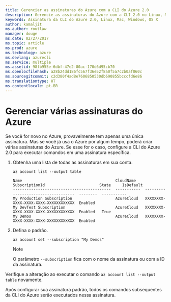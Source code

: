 ```yaml
---
title: Gerenciar as assinaturas do Azure com a CLI do Azure 2.0
description: Gerencie as assinaturas do Azure com a CLI 2.0 no Linux, Mac ou Windows.
keywords: Assinatura da CLI do Azure 2.0, Linux, Mac, Windows, OS X
author: kamaljit
ms.author: routlaw
manager: douge
ms.date: 02/27/2017
ms.topic: article
ms.prod: azure
ms.technology: azure
ms.devlang: azurecli
ms.service: multiple
ms.assetid: 98fb955e-6dbf-47e2-80ac-170d6d95cb70
ms.openlocfilehash: a28b24dd186fc567f36e52f8a0f5a7c2b0af060c
ms.sourcegitcommit: c2d380f4ad8e7606850530db690855bcccfd6e86
ms.translationtype: HT
ms.contentlocale: pt-BR
---
```

# <a name="manage-multiple-azure-subscriptions"></a>Gerenciar várias assinaturas do Azure

Se você for novo no Azure, provavelmente tem apenas uma única assinatura.
Mas se você já usa o Azure por algum tempo, poderá criar várias assinaturas do Azure.
Se esse for o caso, configure a CLI do Azure 2.0 para executar comandos em uma assinatura específica.

1. Obtenha uma lista de todas as assinaturas em sua conta.

   ```azurecli
   az account list --output table
   ```

   ```Output
   Name                                         CloudName    SubscriptionId                        State     IsDefault
   -------------------------------------------  -----------  ------------------------------------  --------  -----------
   My Production Subscription                   AzureCloud   XXXXXXXX-XXXX-XXXX-XXXX-XXXXXXXXXXXX  Enabled
   My DevTest Subscription                      AzureCloud   XXXXXXXX-XXXX-XXXX-XXXX-XXXXXXXXXXXX  Enabled   True
   My Demos                                     AzureCloud   XXXXXXXX-XXXX-XXXX-XXXX-XXXXXXXXXXXX  Enabled
   ```

1. Defina o padrão.
 
   ```azurecli
   az account set --subscription "My Demos"
   ```

   > [!NOTE]
   > O parâmetro `--subscription` fica com o nome da assinatura ou com a ID da assinatura.

Verifique a alteração ao executar o comando `az account list --output table` novamente.

Após configurar sua assinatura padrão, todos os comandos subsequentes da CLI do Azure serão executados nessa assinatura.